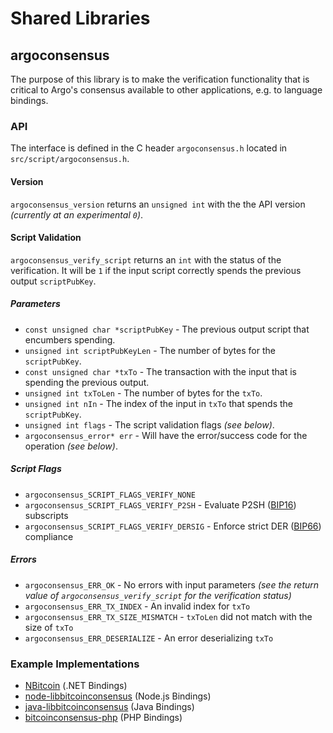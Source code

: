 Shared Libraries
================

## argoconsensus

The purpose of this library is to make the verification functionality that is critical to Argo's consensus available to other applications, e.g. to language bindings.

### API

The interface is defined in the C header `argoconsensus.h` located in  `src/script/argoconsensus.h`.

#### Version

`argoconsensus_version` returns an `unsigned int` with the the API version *(currently at an experimental `0`)*.

#### Script Validation

`argoconsensus_verify_script` returns an `int` with the status of the verification. It will be `1` if the input script correctly spends the previous output `scriptPubKey`.

##### Parameters
- `const unsigned char *scriptPubKey` - The previous output script that encumbers spending.
- `unsigned int scriptPubKeyLen` - The number of bytes for the `scriptPubKey`.
- `const unsigned char *txTo` - The transaction with the input that is spending the previous output.
- `unsigned int txToLen` - The number of bytes for the `txTo`.
- `unsigned int nIn` - The index of the input in `txTo` that spends the `scriptPubKey`.
- `unsigned int flags` - The script validation flags *(see below)*.
- `argoconsensus_error* err` - Will have the error/success code for the operation *(see below)*.

##### Script Flags
- `argoconsensus_SCRIPT_FLAGS_VERIFY_NONE`
- `argoconsensus_SCRIPT_FLAGS_VERIFY_P2SH` - Evaluate P2SH ([BIP16](https://github.com/bitcoin/bips/blob/master/bip-0016.mediawiki)) subscripts
- `argoconsensus_SCRIPT_FLAGS_VERIFY_DERSIG` - Enforce strict DER ([BIP66](https://github.com/bitcoin/bips/blob/master/bip-0066.mediawiki)) compliance

##### Errors
- `argoconsensus_ERR_OK` - No errors with input parameters *(see the return value of `argoconsensus_verify_script` for the verification status)*
- `argoconsensus_ERR_TX_INDEX` - An invalid index for `txTo`
- `argoconsensus_ERR_TX_SIZE_MISMATCH` - `txToLen` did not match with the size of `txTo`
- `argoconsensus_ERR_DESERIALIZE` - An error deserializing `txTo`

### Example Implementations
- [NBitcoin](https://github.com/NicolasDorier/NBitcoin/blob/master/NBitcoin/Script.cs#L814) (.NET Bindings)
- [node-libbitcoinconsensus](https://github.com/bitpay/node-libbitcoinconsensus) (Node.js Bindings)
- [java-libbitcoinconsensus](https://github.com/dexX7/java-libbitcoinconsensus) (Java Bindings)
- [bitcoinconsensus-php](https://github.com/Bit-Wasp/bitcoinconsensus-php) (PHP Bindings)
